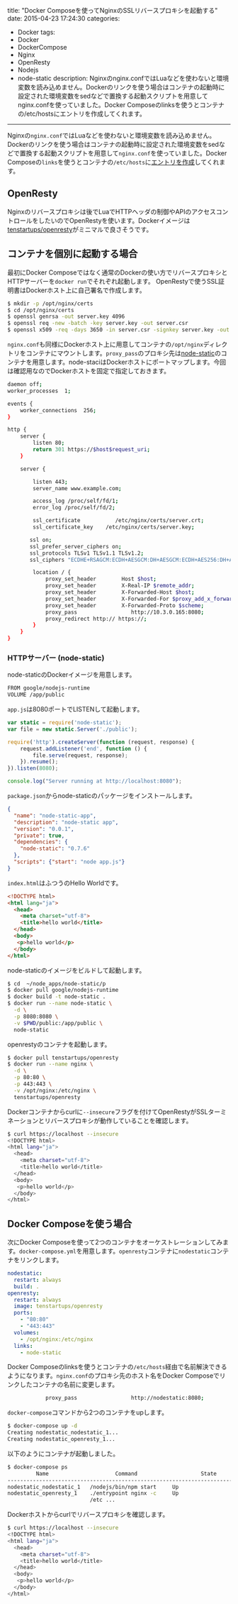 title: "Docker Composeを使ってNginxのSSLリバースプロキシを起動する"
date: 2015-04-23 17:24:30
categories:
 - Docker
tags:
 - Docker
 - DockerCompose
 - Nginx
 - OpenResty
 - Nodejs
 - node-static
description: Nginxのnginx.confではLuaなどを使わないと環境変数を読み込めません。Dockerのリンクを使う場合はコンテナの起動時に設定された環境変数をsedなどで置換する起動スクリプトを用意してnginx.confを使っていました。Docker Composeのlinksを使うとコンテナの/etc/hostsにエントリを作成してくれます。
---

Nginxの`nginx.conf`ではLuaなどを使わないと環境変数を読み込めません。Dockerのリンクを使う場合はコンテナの起動時に設定された環境変数をsedなどで置換する起動スクリプトを用意して`nginx.conf`を使っていました。Docker Composeの`links`を使うとコンテナの`/etc/hosts`に[エントリを作成](http://docs.docker.com/compose/yml/#links)してくれます。

<!-- more -->

## OpenResty

Nginxのリバースプロキシは後でLuaでHTTPヘッダの制御やAPIのアクセスコントロールをしたいのでOpenRestyを使います。Dockerイメージは[tenstartups/openresty](https://registry.hub.docker.com/u/tenstartups/openresty/)がミニマルで良さそうです。


## コンテナを個別に起動する場合

最初にDocker Composeではなく通常のDockerの使い方でリバースプロキシとHTTPサーバーを`docker run`でそれぞれ起動します。
OpenRestyで使うSSL証明書はDockerホスト上に自己署名で作成します。

``` bash
$ mkdir -p /opt/nginx/certs
$ cd /opt/nginx/certs
$ openssl genrsa -out server.key 4096
$ openssl req -new -batch -key server.key -out server.csr
$ openssl x509 -req -days 3650 -in server.csr -signkey server.key -out server.crt
```

`nginx.conf`も同様にDockerホスト上に用意してコンテナの`/opt/nginx`ディレクトリをコンテナにマウントします。`proxy_pass`のプロキシ先は[node-static](https://github.com/cloudhead/node-static)のコンテナを用意します。node-staciはDockerホストにポートマップします。今回は確認用なのでDockerホストを固定で指定しておきます。


``` bash /opt/nginx/nginx.conf
daemon off;
worker_processes  1;

events {
    worker_connections  256;
}

http {
    server {
        listen 80;
        return 301 https://$host$request_uri;
    }

    server {

        listen 443;
        server_name www.example.com;

        access_log /proc/self/fd/1;
        error_log /proc/self/fd/2;

        ssl_certificate           /etc/nginx/certs/server.crt;
        ssl_certificate_key    /etc/nginx/certs/server.key;

       ssl on;
       ssl_prefer_server_ciphers on;
       ssl_protocols TLSv1 TLSv1.1 TLSv1.2;
       ssl_ciphers "ECDHE+RSAGCM:ECDH+AESGCM:DH+AESGCM:ECDH+AES256:DH+AES256:ECDH+AES128:DH+AES:!EXPORT:!DES:!3DES:!MD5:!DSS";

        location / {
            proxy_set_header        Host $host;
            proxy_set_header        X-Real-IP $remote_addr;
            proxy_set_header        X-Forwarded-Host $host;
            proxy_set_header        X-Forwarded-For $proxy_add_x_forwarded_for;
            proxy_set_header        X-Forwarded-Proto $scheme;
            proxy_pass                 http://10.3.0.165:8080;
            proxy_redirect http:// https://;
        }
    }
}
```

### HTTPサーバー (node-static)

node-staticのDockerイメージを用意します。

``` bash ~/node_apps/node-static/Dockerfile
FROM google/nodejs-runtime
VOLUME /app/public
```

`app.js`は8080ポートでLISTENして起動します。

``` js ~/node_apps/node-static/app.js
var static = require('node-static');
var file = new static.Server('./public');

require('http').createServer(function (request, response) {
    request.addListener('end', function () {
        file.serve(request, response);
    }).resume();
}).listen(8080);

console.log("Server running at http://localhost:8080");
```

`package.json`からnode-staticのパッケージをインストールします。

``` json ~/node_apps/node-static/package.json
{
  "name": "node-static-app",
  "description": "node-static app",
  "version": "0.0.1",
  "private": true,
  "dependencies": {
    "node-static": "0.7.6"
  },
  "scripts": {"start": "node app.js"}
}
```

`index.html`はふつうのHello Worldです。

``` html ~/node_apps/node-static/public/index.html
<!DOCTYPE html>
<html lang="ja">
  <head>
    <meta charset="utf-8">
    <title>hello world</title>
  </head>
  <body>
   <p>hello world</p>
  </body>
</html>
```

node-staticのイメージをビルドして起動します。

``` bash
$ cd  ~/node_apps/node-static/p
$ docker pull google/nodejs-runtime
$ docker build -t node-static .
$ docker run --name node-static \
  -d \
  -p 8080:8080 \
  -v $PWD/public:/app/public \
  node-static
```

openrestyのコンテナを起動します。

``` bash
$ docker pull tenstartups/openresty
$ docker run --name nginx \
  -d \
  -p 80:80 \
  -p 443:443 \
  -v /opt/nginx:/etc/nginx \
  tenstartups/openresty
```

Dockerコンテナからcurlに`--insecure`フラグを付けてOpenRestyがSSLターミネーションとリバースプロキシが動作していることを確認します。

``` bash
$ curl https://localhost --insecure
<!DOCTYPE html>
<html lang="ja">
  <head>
    <meta charset="utf-8">
    <title>hello world</title>
  </head>
  <body>
   <p>hello world</p>
  </body>
</html>
```


## Docker Composeを使う場合

次にDocker Composeを使って2つのコンテナをオーケストレーションしてみます。`docker-compose.yml`を用意します。`openresty`コンテナに`nodestatic`コンテナをリンクします。

```yaml ~/node_apps/node-static/docker-compose.yml
nodestatic:
  restart: always
  build: .
openresty:
  restart: always
  image: tenstartups/openresty
  ports:
    - "80:80"
    - "443:443"
  volumes:
    - /opt/nginx:/etc/nginx 
  links:
    - node-static
```

Docker Composeのlinksを使うとコンテナの`/etc/hosts`経由で名前解決できるようになります。`nginx.conf`のプロキシ先のホスト名をDocker Composeでリンクしたコンテナの名前に変更します。

``` bash /opt/nginx/nginx.conf
            proxy_pass                 http://nodestatic:8080;
```

`docker-compose`コマンドから2つのコンテナをupします。

```bash
$ docker-compose up -d
Creating nodestatic_nodestatic_1...
Creating nodestatic_openresty_1...
```

以下のようにコンテナが起動しました。

``` bash
$ docker-compose ps
         Name                     Command                    State                     Ports
-----------------------------------------------------------------------------------------------------
nodestatic_nodestatic_1   /nodejs/bin/npm start     Up                        8080/tcp
nodestatic_openresty_1    ./entrypoint nginx -c     Up                        0.0.0.0:443->443/tcp,
                          /etc ...                                            0.0.0.0:80->80/tcp
```

Dockerホストからcurlでリバースプロキシを確認します。

``` bash
$ curl https://localhost --insecure
<!DOCTYPE html>
<html lang="ja">
  <head>
    <meta charset="utf-8">
    <title>hello world</title>
  </head>
  <body>
   <p>hello world</p>
  </body>
</html>
```
